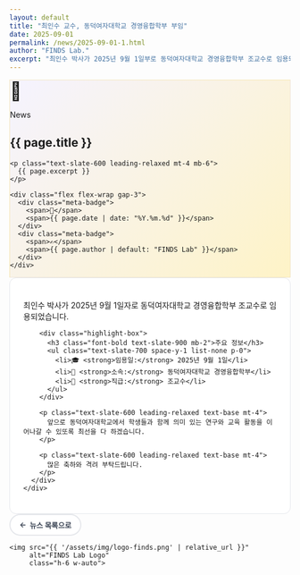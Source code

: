 ```yaml
---
layout: default
title: "최인수 교수, 동덕여자대학교 경영융합학부 부임"
date: 2025-09-01
permalink: /news/2025-09-01-1.html
author: "FINDS Lab."
excerpt: "최인수 박사가 2025년 9월 1일부로 동덕여자대학교 경영융합학부 조교수로 임용되었습니다."
---
```


<style>
  :root {
    --gold: rgb(214, 177, 77);
    --gold-light: rgb(234, 207, 127);
    --red: rgb(172, 14, 14);
  }
  
  .news-hero {
    background: linear-gradient(135deg, #f5f3ff 0%, #fef3c7 100%);
    border: 1px solid rgba(214,177,77,0.2);
  }
  
  .meta-badge {
    background: white;
    border: 2px solid var(--gold);
    padding: 6px 14px;
    border-radius: 999px;
    font-size: 13px;
    font-weight: 700;
    display: inline-flex;
    align-items: center;
    gap: 6px;
    transition: all 0.2s;
  }
  
  .meta-badge:hover {
    transform: translateY(-2px);
    box-shadow: 0 4px 12px rgba(214,177,77,0.2);
  }
  
  .back-button {
    display: inline-flex;
    align-items: center;
    gap: 6px;
    padding: 8px 16px;
    background: white;
    border: 2px solid #e5e7eb;
    border-radius: 999px;
    font-weight: 700;
    font-size: 13px;
    color: #374151;
    transition: all 0.2s;
    text-decoration: none;
  }
  
  .back-button:hover {
    border-color: var(--gold);
    transform: translateX(-4px);
    color: var(--gold);
  }
  
  .content-section {
    background: white;
    border: 1px solid #e5e7eb;
    border-radius: 12px;
    padding: 24px;
  }
  
  .highlight-box {
    background: linear-gradient(135deg, rgba(214,177,77,0.05) 0%, rgba(214,177,77,0.1) 100%);
    border-left: 4px solid var(--gold);
    padding: 16px 20px;
    border-radius: 8px;
    margin: 20px 0;
  }
  
  /* 모바일에서 텍스트 줄이기 */
  @media (max-width: 480px) {
    .back-button {
      padding: 8px 12px;
      font-size: 12px;
    }
    
    .back-button .button-text {
      display: none;
    }
    
    .back-button .button-text-short {
      display: inline;
    }
  }
  
  @media (min-width: 481px) {
    .back-button .button-text-short {
      display: none;
    }
  }
</style>

<section class="max-w-3xl mx-auto px-4 mt-8 pb-12">
  <!-- Hero Section -->
  <div class="news-hero rounded-2xl p-8 mb-8">
    <div class="flex items-center gap-3 mb-4">
      <span style="font-size:32px;">📰</span>
      <div class="flex-1">
        <p class="text-xs font-bold text-slate-500 uppercase tracking-wider">News</p>
        <h1 class="text-2xl md:text-3xl font-extrabold text-slate-900">
          {{ page.title }}
        </h1>
      </div>
    </div>
    
    <p class="text-slate-600 leading-relaxed mt-4 mb-6">
      {{ page.excerpt }}
    </p>
    
    <div class="flex flex-wrap gap-3">
      <div class="meta-badge">
        <span>📅</span>
        <span>{{ page.date | date: "%Y.%m.%d" }}</span>
      </div>
      <div class="meta-badge">
        <span>✍️</span>
        <span>{{ page.author | default: "FINDS Lab" }}</span>
      </div>
    </div>
  </div>

  <!-- Main Content -->
  <article class="bg-white rounded-2xl shadow-lg overflow-hidden">
    <div class="content-section">
      <div class="prose prose-slate max-w-none">
        <p class="text-slate-700 leading-relaxed text-base">
          최인수 박사가 2025년 9월 1일자로 동덕여자대학교 경영융합학부 조교수로 임용되었습니다.
        </p>
        
        <div class="highlight-box">
          <h3 class="font-bold text-slate-900 mb-2">주요 정보</h3>
          <ul class="text-slate-700 space-y-1 list-none p-0">
            <li>🎓 <strong>임용일:</strong> 2025년 9월 1일</li>
            <li>🏫 <strong>소속:</strong> 동덕여자대학교 경영융합학부</li>
            <li>👤 <strong>직급:</strong> 조교수</li>
          </ul>
        </div>
        
        <p class="text-slate-600 leading-relaxed text-base mt-4">
          앞으로 동덕여자대학교에서 학생들과 함께 의미 있는 연구와 교육 활동을 이어나갈 수 있또록 최선을 다 하겠습니다.
        </p>
        
        <p class="text-slate-600 leading-relaxed text-base mt-4">
          많은 축하와 격려 부탁드립니다.
        </p>
      </div>
    </div>
  </article>

  <!-- Footer -->
  <footer class="mt-8 flex justify-between items-center">
    <a href="{{ '/archives-news.html' | relative_url }}" class="back-button">
      <span>←</span>
      <span class="button-text">뉴스 목록으로</span>
      <span class="button-text-short">목록</span>
    </a>
    
    <img src="{{ '/assets/img/logo-finds.png' | relative_url }}" 
         alt="FINDS Lab Logo" 
         class="h-6 w-auto">
  </footer>
</section>
